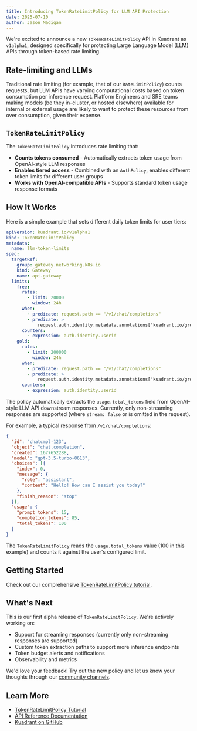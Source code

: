 ```yaml
---
title: Introducing TokenRateLimitPolicy for LLM API Protection
date: 2025-07-10
author: Jason Madigan
---
```


We're excited to announce a new `TokenRateLimitPolicy` API in Kuadrant as `v1alpha1`, designed specifically for protecting Large Language Model (LLM) APIs through token-based rate limiting.

## Rate-limiting and LLMs

Traditional rate limiting (for example, that of our `RateLimitPolicy`) counts requests, but LLM APIs have varying computational costs based on token consumption per inference request. Platform Engineers and SRE teams making models (be they in-cluster, or hosted elsewhere) available for internal or external usage are likely to want to protect these resources from over consumption, given their expense.

## `TokenRateLimitPolicy`

The `TokenRateLimitPolicy` introduces rate limiting that:
- **Counts tokens consumed** - Automatically extracts token usage from OpenAI-style LLM responses
- **Enables tiered access** - Combined with an `AuthPolicy`, enables different token limits for different user groups  
- **Works with OpenAI-compatible APIs** - Supports standard token usage response formats

## How It Works

Here is a simple example that sets different daily token limits for user tiers:

```yaml
apiVersion: kuadrant.io/v1alpha1
kind: TokenRateLimitPolicy
metadata:
  name: llm-token-limits
spec:
  targetRef:
    group: gateway.networking.k8s.io
    kind: Gateway
    name: api-gateway
  limits:
    free:
      rates:
        - limit: 20000
          window: 24h
      when:
        - predicate: request.path == "/v1/chat/completions"
        - predicate: >
            request.auth.identity.metadata.annotations["kuadrant.io/groups"].split(",").exists(g, g == "free")
      counters:
        - expression: auth.identity.userid
    gold:
      rates:
        - limit: 200000
          window: 24h
      when:
        - predicate: request.path == "/v1/chat/completions"
        - predicate: >
            request.auth.identity.metadata.annotations["kuadrant.io/groups"].split(",").exists(g, g == "gold")
      counters:
        - expression: auth.identity.userid
```

The policy automatically extracts the `usage.total_tokens` field from OpenAI-style LLM API downstream responses. Currently, only non-streaming responses are supported (where `stream: false` or is omitted in the request). 

For example, a typical response from `/v1/chat/completions`:

```json
{
  "id": "chatcmpl-123",
  "object": "chat.completion",
  "created": 1677652288,
  "model": "gpt-3.5-turbo-0613",
  "choices": [{
    "index": 0,
    "message": {
      "role": "assistant",
      "content": "Hello! How can I assist you today?"
    },
    "finish_reason": "stop"
  }],
  "usage": {
    "prompt_tokens": 15,
    "completion_tokens": 85,
    "total_tokens": 100
  }
}
```

The `TokenRateLimitPolicy` reads the `usage.total_tokens` value (100 in this example) and counts it against the user's configured limit.

## Getting Started

Check out our comprehensive [TokenRateLimitPolicy tutorial](/doc/user-guides/tokenratelimitpolicy/authenticated).

## What's Next

This is our first alpha release of `TokenRateLimitPolicy`. We're actively working on:
- Support for streaming responses (currently only non-streaming responses are supported)
- Custom token extraction paths to support more inference endpoints
- Token budget alerts and notifications
- Observability and metrics

We'd love your feedback! Try out the new policy and let us know your thoughts through our [community channels](https://kuadrant.io/community/).

## Learn More

- [TokenRateLimitPolicy Tutorial](/doc/user-guides/tokenratelimitpolicy/authenticated)
- [API Reference Documentation](https://docs.kuadrant.io/latest/reference/tokenratelimitpolicy/)
- [Kuadrant on GitHub](https://github.com/kuadrant)

